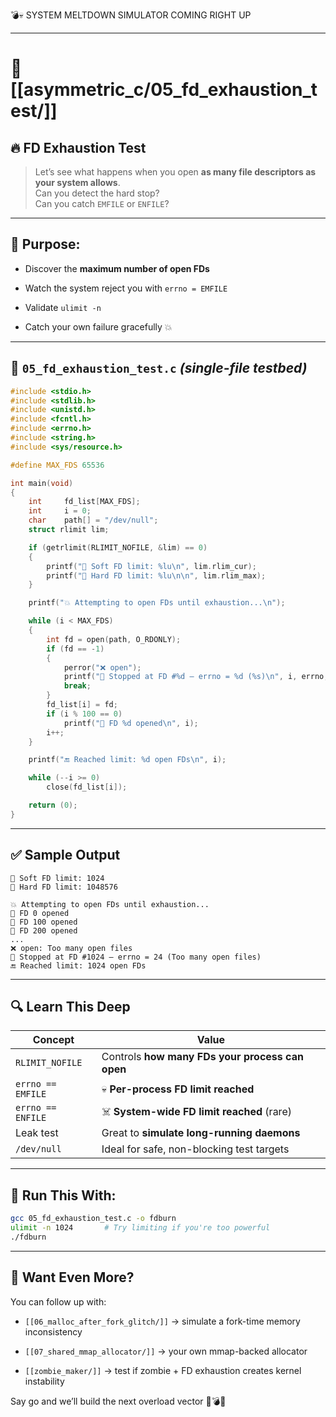 💣💀 SYSTEM MELTDOWN SIMULATOR COMING RIGHT UP

---

# 🧠 [[asymmetric_c/05_fd_exhaustion_test/]]

## 🔥 FD Exhaustion Test

> Let’s see what happens when you open **as many file descriptors as your system allows**.  
> Can you detect the hard stop?  
> Can you catch `EMFILE` or `ENFILE`?

---

## 🧬 Purpose:

- Discover the **maximum number of open FDs**
    
- Watch the system reject you with `errno = EMFILE`
    
- Validate `ulimit -n`
    
- Catch your own failure gracefully 💥
    

---

## 📄 `05_fd_exhaustion_test.c` _(single-file testbed)_

```c
#include <stdio.h>
#include <stdlib.h>
#include <unistd.h>
#include <fcntl.h>
#include <errno.h>
#include <string.h>
#include <sys/resource.h>

#define MAX_FDS 65536

int	main(void)
{
	int		fd_list[MAX_FDS];
	int		i = 0;
	char	path[] = "/dev/null";
	struct rlimit lim;

	if (getrlimit(RLIMIT_NOFILE, &lim) == 0)
	{
		printf("🔢 Soft FD limit: %lu\n", lim.rlim_cur);
		printf("🔢 Hard FD limit: %lu\n\n", lim.rlim_max);
	}

	printf("💥 Attempting to open FDs until exhaustion...\n");

	while (i < MAX_FDS)
	{
		int fd = open(path, O_RDONLY);
		if (fd == -1)
		{
			perror("❌ open");
			printf("🧨 Stopped at FD #%d — errno = %d (%s)\n", i, errno, strerror(errno));
			break;
		}
		fd_list[i] = fd;
		if (i % 100 == 0)
			printf("🔁 FD %d opened\n", i);
		i++;
	}

	printf("🔚 Reached limit: %d open FDs\n", i);

	while (--i >= 0)
		close(fd_list[i]);

	return (0);
}
```

---

## ✅ Sample Output

```
🔢 Soft FD limit: 1024
🔢 Hard FD limit: 1048576

💥 Attempting to open FDs until exhaustion...
🔁 FD 0 opened
🔁 FD 100 opened
🔁 FD 200 opened
...
❌ open: Too many open files
🧨 Stopped at FD #1024 — errno = 24 (Too many open files)
🔚 Reached limit: 1024 open FDs
```

---

## 🔍 Learn This Deep

|Concept|Value|
|---|---|
|`RLIMIT_NOFILE`|Controls **how many FDs your process can open**|
|`errno == EMFILE`|💀 **Per-process FD limit reached**|
|`errno == ENFILE`|☠️ **System-wide FD limit reached** (rare)|
|Leak test|Great to **simulate long-running daemons**|
|`/dev/null`|Ideal for safe, non-blocking test targets|

---

## 🧪 Run This With:

```bash
gcc 05_fd_exhaustion_test.c -o fdburn
ulimit -n 1024       # Try limiting if you're too powerful
./fdburn
```

---

## 📎 Want Even More?

You can follow up with:

- `[[06_malloc_after_fork_glitch/]]` → simulate a fork-time memory inconsistency
    
- `[[07_shared_mmap_allocator/]]` → your own mmap-backed allocator
    
- `[[zombie_maker/]]` → test if zombie + FD exhaustion creates kernel instability
    

Say go and we’ll build the next overload vector 🧠💣💾